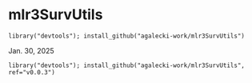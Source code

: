 # mlr3SurvUtils

```
library("devtools"); install_github("agalecki-work/mlr3SurvUtils")
```

Jan. 30, 2025

```
library("devtools"); install_github("agalecki-work/mlr3SurvUtils", ref="v0.0.3")
```
